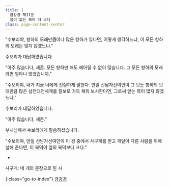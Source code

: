 ```yaml
---
title: |
  금강경 제11분
  함이 없는 복이 더 크다
class: page-content-center
---
```


"수보리야, 항하의 모래만큼이나 많은 항하가 있다면,
어떻게 생각하느냐, 이 모든 항하의 모래는 많지 않겠느냐."

수보리가 대답하였습니다.

"아주 많습니다, 세존.
모든 항하만 해도 헤아릴 수 없이 많습니다.
그 모든 항하의 모래라면 얼마나 많겠습니까."

"수보리야, 내가 지금 너에게 진실하게 말한다.
만일 선남자선여인이 그 모든 항하의 모래만큼 많은 삼천대천세계를 
칠보로 가득 채워 보시한다면, 
그로써 얻는 복이 많지 않겠느냐."

수보리가 대답하였습니다.

"아주 많습니다, 세존."

부처님께서 수보리에게 말씀하셨습니다.

"수보리야, 만일 선남자선여인이
이 경 중에서 사구게를 받고 깨달아 다른 사람을 위해 설해 준다면,
이 복덕이 앞의 복덕보다 크다."

*

사구게: 네 개의 문장으로 된 시

{:class="go-to-index"}
[금강경](index)